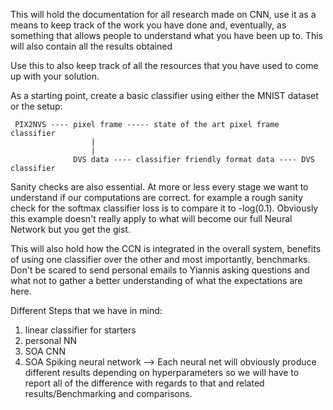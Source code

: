 This will hold the documentation for all research made on CNN, use it as a means to keep track of the work you have done
and, eventually, as something that allows people to understand what you have been up to. This will also contain all the results obtained

Use this to also keep track of all the resources that you have used to come up with your solution.

As a starting point, create a basic classifier using either the MNIST dataset or the setup:
```
 PIX2NVS ---- pixel frame ----- state of the art pixel frame classifier
                  |
                  |
              DVS data ---- classifier friendly format data ---- DVS classifier
```

Sanity checks are also essential. At more or less every stage we want to understand if our computations are correct. for example a rough sanity check for the softmax classifier loss is to compare it to -log(0.1). Obviously this example doesn't really apply to what will become our full Neural Network but you get the gist.

This will also hold how the CCN is integrated in the overall system, benefits of using one classifier over the other and most importantly, benchmarks.
Don't be scared to send personal emails to Yiannis asking questions and what not to gather a better understanding of what the expectations are here.


Different Steps that we have in mind:
1) linear classifier for starters
2) personal NN
3) SOA CNN
4) SOA Spiking neural network
--> Each neural net will obviously produce different results depending on hyperparameters so we will have to report all of the difference with regards to that and related results/Benchmarking and comparisons.
